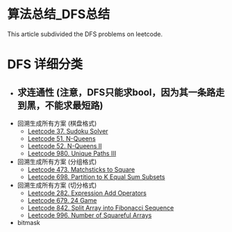 # 算法总结_DFS总结


This article subdivided the DFS problems on leetcode.
<!--more-->

# DFS 详细分类

- 求连通性 (注意，DFS只能求bool，因为其一条路走到黑，不能求最短路)
    - 
- 回溯生成所有方案 (棋盘格式)
    - [Leetcode 37. Sudoku Solver](https://leetcode.com/problems/sudoku-solver/)
    - [Leetcode 51. N-Queens](https://leetcode.com/problems/n-queens/)
    - [Leetcode 52. N-Queens II](https://leetcode.com/problems/n-queens-ii/)
    - [Leetcode 980. Unique Paths III](https://leetcode.com/problems/unique-paths-iii/)
- 回溯生成所有方案 (分组格式)
    - [Leetcode 473. Matchsticks to Square](https://leetcode.com/problems/matchsticks-to-square/)
    - [Leetcode 698. Partition to K Equal Sum Subsets](https://leetcode.com/problems/partition-to-k-equal-sum-subsets/)
- 回溯生成所有方案 (切分格式)
    - [Leetcode 282. Expression Add Operators](https://leetcode.com/problems/expression-add-operators/)
    - [Leetcode 679. 24 Game](https://leetcode.com/problems/24-game/)
    - [Leetcode 842. Split Array into Fibonacci Sequence](https://leetcode.com/problems/split-array-into-fibonacci-sequence/)
    - [Leetcode 996. Number of Squareful Arrays](https://leetcode.com/problems/number-of-squareful-arrays/)
- bitmask
